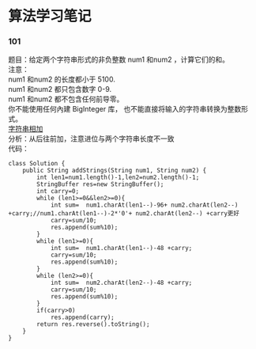 # 算法学习笔记
### 101
题目：给定两个字符串形式的非负整数 num1 和num2 ，计算它们的和。  
注意：  
num1 和num2 的长度都小于 5100.  
num1 和num2 都只包含数字 0-9.  
num1 和num2 都不包含任何前导零。  
你不能使用任何內建 BigInteger 库， 也不能直接将输入的字符串转换为整数形式。  
[字符串相加](https://leetcode-cn.com/problems/add-strings/description/)  
分析：从后往前加，注意进位与两个字符串长度不一致   
代码：
~~~
class Solution {
    public String addStrings(String num1, String num2) {
        int len1=num1.length()-1,len2=num2.length()-1;
        StringBuffer res=new StringBuffer();
        int carry=0;
        while (len1>=0&&len2>=0){
            int sum=  num1.charAt(len1--)-96+ num2.charAt(len2--) +carry;//num1.charAt(len1--)-2*'0'+ num2.charAt(len2--) +carry更好
            carry=sum/10;
            res.append(sum%10);
        }
        while (len1>=0){
            int sum=  num1.charAt(len1--)-48 +carry;
            carry=sum/10;
            res.append(sum%10);
        }
        while (len2>=0){
            int sum=  num2.charAt(len2--)-48 +carry;
            carry=sum/10;
            res.append(sum%10);
        }
        if(carry>0)
            res.append(carry);
        return res.reverse().toString();
    }
}
~~~